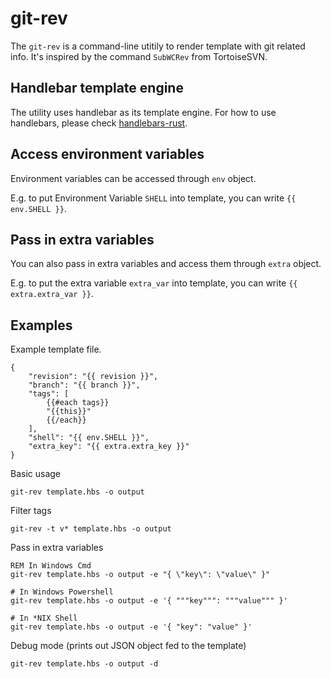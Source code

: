git-rev
=======

The `git-rev` is a command-line utitily to render template with git related info. It's inspired by the command `SubWCRev` from TortoiseSVN.

Handlebar template engine
--------------------------
The utility uses handlebar as its template engine. For how to use handlebars, please check [handlebars-rust](https://github.com/sunng87/handlebars-rust).

Access environment variables
----------------------------
Environment variables can be accessed through `env` object.

E.g. to put Environment Variable `SHELL` into template, you can write `{{ env.SHELL }}`.

Pass in extra variables
-----------------------
You can also pass in extra variables and access them through `extra` object.

E.g. to put the extra variable `extra_var` into template, you can write `{{ extra.extra_var }}`.

Examples
--------

Example template file.

```
{
    "revision": "{{ revision }}",
    "branch": "{{ branch }}",
    "tags": [
        {{#each tags}}
        "{{this}}"
        {{/each}}
    ],
    "shell": "{{ env.SHELL }}",
    "extra_key": "{{ extra.extra_key }}"
}
```

Basic usage
```
git-rev template.hbs -o output 
```

Filter tags
```
git-rev -t v* template.hbs -o output
```

Pass in extra variables
```
REM In Windows Cmd
git-rev template.hbs -o output -e "{ \"key\": \"value\" }"
```
```
# In Windows Powershell
git-rev template.hbs -o output -e '{ """key""": """value""" }'
```
```
# In *NIX Shell
git-rev template.hbs -o output -e '{ "key": "value" }'
```

Debug mode (prints out JSON object fed to the template)
```
git-rev template.hbs -o output -d
```
